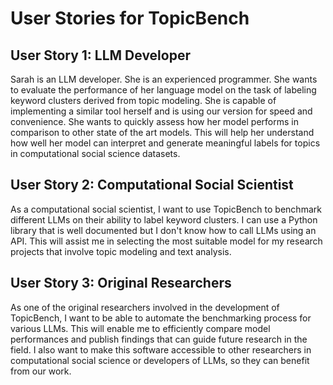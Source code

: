 # User Stories for TopicBench

## User Story 1: LLM Developer
Sarah is an LLM developer. She is an experienced programmer. She wants to evaluate the performance of her language model on the task of labeling keyword clusters derived from topic modeling. She is capable of implementing a similar tool herself and is using our version for speed and convenience. She wants to quickly assess how her model performs in comparison to other state of the art models. This will help her understand how well her model can interpret and generate meaningful labels for topics in computational social science datasets.

## User Story 2: Computational Social Scientist
As a computational social scientist, I want to use TopicBench to benchmark different LLMs on their ability to label keyword clusters. I can use a Python library that is well documented but I don't know how to call LLMs using an API. This will assist me in selecting the most suitable model for my research projects that involve topic modeling and text analysis. 

## User Story 3: Original Researchers
As one of the original researchers involved in the development of TopicBench, I want to be able to automate the benchmarking process for various LLMs. This will enable me to efficiently compare model performances and publish findings that can guide future research in the field. I also want to make this software accessible to other researchers in computational social science or developers of LLMs, so they can benefit from our work.